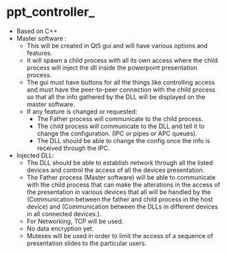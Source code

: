 # ppt_controller_

- Based on C++
- Master software :
    - This will be created in Qt5 gui and will have various options and features.
    - It will spawn a child process with all its own access where the child process will inject the dll inside the powerpoint presentation process.
    - The gui must have buttons for all the things like controlling access and must have the peer-to-peer connection with the child process so that all the info gathered by the DLL will be displayed on the master software.
    - If any feature is changed or requested:
        - The Father process will communicate to the child process.
        - The child process will communicate to the DLL and tell it to change the configuration. (IPC or pipes or APC queues).
        - The DLL should be able to change the config once the info is received through the IPC.
- Injected DLL:
    - The DLL should be able to establish network through all the listed devices and control the access of all the devices presentation.
    - The Father process (Master software) will be able to communicate with the child process that can make the alterations in the access of the presentation in various devices that all will be handled by the (Communication between the father and child process in the host device) and (Communication between the DLLs in different devices in all connected devices.).
    - For Networking, TCP will be used.
    - No data encryption yet.
    - Mutexes will be used in order to limit the access of a sequence of presentation slides to the particular users.
